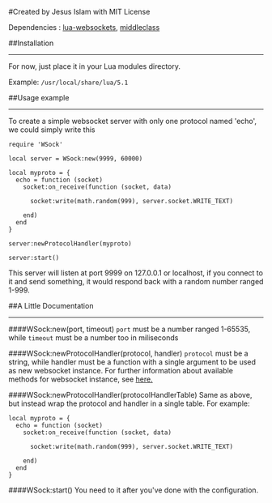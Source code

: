 #Created by Jesus Islam with MIT License

Dependencies : [lua-websockets](https://github.com/lipp/lua-websockets), [middleclass](https://github.com/kikito/middleclass)

##Installation

--------------------------------------

For now, just place it in your Lua modules directory.

Example:
`/usr/local/share/lua/5.1`

##Usage example

--------------------------------------

To create a simple websocket server with only one protocol named 'echo',
we could simply write this

    require 'WSock'

    local server = WSock:new(9999, 60000)

    local myproto = {
      echo = function (socket)
        socket:on_receive(function (socket, data)

          socket:write(math.random(999), server.socket.WRITE_TEXT)

        end)
      end
    }

    server:newProtocolHandler(myproto)

    server:start()

This server will listen at port 9999 on 127.0.0.1 or localhost, if you connect to it and send something, it would respond back with a random number ranged 1-999.


##A Little Documentation

-------------------------------------

####WSock:new(port, timeout)
`port` must be a number ranged 1-65535, while `timeout` must be a number too in miliseconds

####WSock:newProtocolHandler(protocol, handler)
`protocol` must be a string, while handler must be a function with a single argument to be used as new websocket instance.
For further information about available methods for websocket instance, see [here.](https://github.com/lipp/lua-websockets#websocket-methods)

####WSock:newProtocolHandler(protocolHandlerTable)
Same as above, but instead wrap the protocol and handler in a single table. For example:

    local myproto = {
      echo = function (socket)
        socket:on_receive(function (socket, data)

          socket:write(math.random(999), server.socket.WRITE_TEXT)

        end)
      end
    }

####WSock:start()
You need to it after you've done with the configuration.